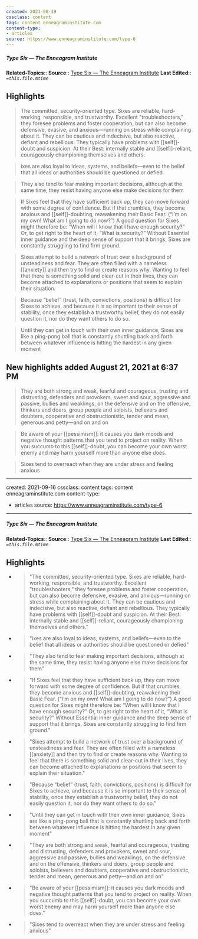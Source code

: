 ```yaml
---
created: 2021-08-19
cssclass: content
tags: content enneagraminstitute.com
content-type: 
- articles
source: https://www.enneagraminstitute.com/type-6
---
```

##### Type Six — The Enneagram Institute
**Related-Topics**:: 
**Source**:: [Type Six — The Enneagram Institute](https://www.enneagraminstitute.com/type-6)
**Last Edited**:: *`=this.file.mtime`*

## Highlights

> The committed, security-oriented type. Sixes are reliable, hard-working, responsible, and trustworthy. Excellent "troubleshooters," they foresee problems and foster cooperation, but can also become defensive, evasive, and anxious—running on stress while complaining about it. They can be cautious and indecisive, but also reactive, defiant and rebellious. They typically have problems with [[self]]-doubt and suspicion. At their Best: internally stable and [[self]]-reliant, courageously championing themselves and others.



> ixes are also loyal to ideas, systems, and beliefs—even to the belief that all ideas or authorities should be questioned or defied



> They also tend to fear making important decisions, although at the same time, they resist having anyone else make decisions for them



> If Sixes feel that they have sufficient back up, they can move forward with some degree of confidence. But if that crumbles, they become anxious and [[self]]-doubting, reawakening their Basic Fear. (“I’m on my own! What am I going to do now?”) A good question for Sixes might therefore be: “When will I know that I have enough security?” Or, to get right to the heart of it, “What is security?” Without Essential inner guidance and the deep sense of support that it brings, Sixes are constantly struggling to find firm ground.



> Sixes attempt to build a network of trust over a background of unsteadiness and fear. They are often filled with a nameless [[anxiety]] and then try to find or create reasons why. Wanting to feel that there is something solid and clear-cut in their lives, they can become attached to explanations or positions that seem to explain their situation.



> Because “belief” (trust, faith, convictions, positions) is difficult for Sixes to achieve, and because it is so important to their sense of stability, once they establish a trustworthy belief, they do not easily question it, nor do they want others to do so.



> Until they can get in touch with their own inner guidance, Sixes are like a ping-pong ball that is constantly shuttling back and forth between whatever influence is hitting the hardest in any given moment


## New highlights added August 21, 2021 at 6:37 PM

> They are both strong and weak, fearful and courageous, trusting and distrusting, defenders and provokers, sweet and sour, aggressive and passive, bullies and weaklings, on the defensive and on the offensive, thinkers and doers, group people and soloists, believers and doubters, cooperative and obstructionistic, tender and mean, generous and petty—and on and on



> Be aware of your [[pessimism]]: it causes you dark moods and negative thought patterns that you tend to project on reality. When you succumb to this [[self]]-doubt, you can become your own worst enemy and may harm yourself more than anyone else does.



> Sixes tend to overreact when they are under stress and feeling anxious


---
created: 2021-09-16
cssclass: content
tags: content enneagraminstitute.com
content-type: 
- articles
source: https://www.enneagraminstitute.com/type-6
---
##### Type Six — The Enneagram Institute
**Related-Topics**:: 
**Source**:: [Type Six — The Enneagram Institute](https://www.enneagraminstitute.com/type-6)
**Last Edited**:: *`=this.file.mtime`*

## Highlights
- > "The committed, security-oriented type. Sixes are reliable, hard-working, responsible, and trustworthy. Excellent "troubleshooters," they foresee problems and foster cooperation, but can also become defensive, evasive, and anxious—running on stress while complaining about it. They can be cautious and indecisive, but also reactive, defiant and rebellious. They typically have problems with [[self]]-doubt and suspicion. At their Best: internally stable and [[self]]-reliant, courageously championing themselves and others." 
- > "ixes are also loyal to ideas, systems, and beliefs—even to the belief that all ideas or authorities should be questioned or defied" 
- > "They also tend to fear making important decisions, although at the same time, they resist having anyone else make decisions for them" 
- > "If Sixes feel that they have sufficient back up, they can move forward with some degree of confidence. But if that crumbles, they become anxious and [[self]]-doubting, reawakening their Basic Fear. (“I’m on my own! What am I going to do now?”) A good question for Sixes might therefore be: “When will I know that I have enough security?” Or, to get right to the heart of it, “What is security?” Without Essential inner guidance and the deep sense of support that it brings, Sixes are constantly struggling to find firm ground." 
- > "Sixes attempt to build a network of trust over a background of unsteadiness and fear. They are often filled with a nameless [[anxiety]] and then try to find or create reasons why. Wanting to feel that there is something solid and clear-cut in their lives, they can become attached to explanations or positions that seem to explain their situation." 
- > "Because “belief” (trust, faith, convictions, positions) is difficult for Sixes to achieve, and because it is so important to their sense of stability, once they establish a trustworthy belief, they do not easily question it, nor do they want others to do so." 
- > "Until they can get in touch with their own inner guidance, Sixes are like a ping-pong ball that is constantly shuttling back and forth between whatever influence is hitting the hardest in any given moment" 
- > "They are both strong and weak, fearful and courageous, trusting and distrusting, defenders and provokers, sweet and sour, aggressive and passive, bullies and weaklings, on the defensive and on the offensive, thinkers and doers, group people and soloists, believers and doubters, cooperative and obstructionistic, tender and mean, generous and petty—and on and on" 
- > "Be aware of your [[pessimism]]: it causes you dark moods and negative thought patterns that you tend to project on reality. When you succumb to this [[self]]-doubt, you can become your own worst enemy and may harm yourself more than anyone else does." 
- > "Sixes tend to overreact when they are under stress and feeling anxious" 
